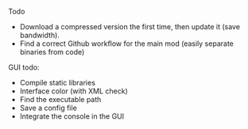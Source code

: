 Todo
- Download a compressed version the first time, then update it (save bandwidth).
- Find a correct Github workflow for the main mod (easily separate binaries from code)

GUI todo:
- Compile static libraries
- Interface color (with XML check)
- Find the executable path
- Save a config file
- Integrate the console in the GUI
